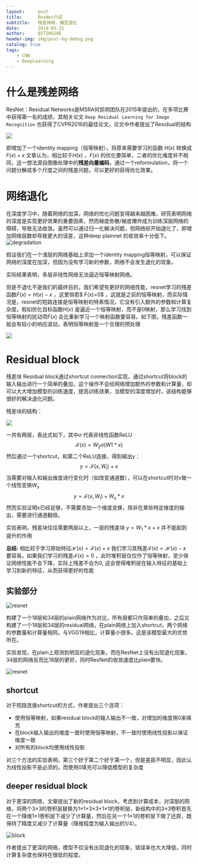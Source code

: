 ```yaml
---
layout:     post
title:      ResNet介绍
subtitle:   残差网络，模型退化
date:       2018-05-21
author:     QITINGSHE
header-img: img/post-bg-debug.png
catalog: true
tags:
    - CNN
    - DeepLearning
---
```


# 什么是残差网络

ResNet：Residual Networks是MSRA何凯明团队在2015年提出的，在多项比赛中获得第一名的成绩，其相关论文 `Deep Residual Learning for Image Recognition` 也获得了CVPR2016的最佳论文。论文中作者提出了Residual的结构

![](https://github.com/Qitingshe/Qitingshe.github.io/raw/master/_posts/assets/Residualblock.png)

即增加了一个identity mapping（恒等映射），将原来需要学习的函数 $H(x)$ 转换成$F(x)+x$ 文章认为，相比较于$H(x)$ ，$F(x)$ 的优化要简单，二者的优化难度并不相同，这一想法源自图像处理中的**残差向量编码**，通过一个reformulation，将一个问题分解成多个尺度之间的残差问题，可以更好的获得优化效果。

# 网络退化

在深度学习中，随着网络的加深，网络的优化问题变得越来越困难，研究表明网络的深度是实现更好效果的重要因素，然而梯度弥散/梯度爆炸成为训练深层网络的障碍，导致无法收敛。虽然可以通过归一化解决问题，但网络却开始退化了，即增加网络层数却导致更大的误差，这种deep plainnet 的收敛率十分低下。![degradation](https://github.com/Qitingshe/Qitingshe.github.io/raw/master/_posts/assets/resnet-degradation.png)

假设我们在一个浅层的网络基础上添加一个identity mapping恒等映射，可以保证网络的深度在加深，但因为没有学习新的参数，网络不会发生退化的现象。

实际结果表明，多层非线性网络无法逼近恒等映射网络。

但是不退化不是我们的最终目的，我们希望有更好的网络性能，resnet学习的残差函数$F(x)=H(x)-x$ ，这里倘若$ F(x)=0$ ，这就是之前的恒等映射，而实际情况是，resnet的短路连接是恒等映射的特素情况，它没有引入额外的参数和计算复杂度。假如优化目标函数$H(x)$ 是逼近一个恒等映射，而不是0映射，那么学习找到恒等映射的扰动项$F(x)$ 会比重新学习一个映射函数要容易。如下图，残差函数一般会有较小的响应波动，表明恒等映射是一个合理的预处理

![](https://github.com/Qitingshe/Qitingshe.github.io/raw/master/_posts/assets/resnet-shortcut.png)

# Residual block

残差块 Residual block通过shortcut connection实现，通过shortcut将block的输入输出进行一个简单的叠加，这个操作不会给网络增加额外的参数和计算量，却可以大大增加模型的训练速度，提高训练效果，当模型的深度增加时，该结构能够很好的解决退化问题。

残差块的结构：

![](https://github.com/Qitingshe/Qitingshe.github.io/raw/master/_posts/assets/Residualblock.png)

一共有两层，表达式如下，其中$\sigma$ 代表非线性函数ReLU
$$
\mathcal{F}(x)=W_2\sigma(W1*x)
$$
然后通过一个shortcut，和第二个ReLU连接，得到输出y：
$$
y=\mathcal{F}(x,{W_i})+x
$$
当需要对输入和输出维度进行变化时（如改变通道数），可以在shortcut时对x做一个线性变换$W_s$
$$
y=\mathcal{F}(x,{W_i})+W_s*x
$$
然而实验证明x已经足够，不需要添加一个维度变换，除非在某些特定维度的输出，需要进行通道翻倍。

实验表明，残差块往往需要两层以上，一层的残差块 $y=W_1*x+x$ 并不能起到提升的作用

**总结:** 相比较于学习原始特征$\mathcal{H}(x)=\mathcal{F}(x)+x$ 我们学习其残差$\mathcal{F}(x)=\mathcal{H}(x)-x$ 要容易。如果我们学习的残差$\mathcal{F}(x)=0$ ，此时堆积层仅仅作了恒等映射，至少保证网络性能不会下降，实际上残差不会为0, 这会使得堆积层在输入特征的基础上学习到新的特征，从而获得更好的性能 



## 实验部分

![resnet](https://github.com/Qitingshe/Qitingshe.github.io/raw/master/_posts/assets/resnet.jpeg)

构建了一个18层和34层的plain网络作为对比，所有层都只作简单的叠加，之后又构建了一个18层和34层的residual网络，在plain网络上加入shortcut，两个网络的参数量和计算量相同，与VGG19相比，计算量小很多。这是该模型最大的优势所在。

实验发现，在plain上观测到明显的退化现象，而在ResNet上没有出现退化现象，34层的网络反而比18层的更好，同时ResNet的收敛速度比plain要快。

![resnet](https://github.com/Qitingshe/Qitingshe.github.io/raw/master/_posts/assets/resnetvsplain.png)

## shortcut

对于短路连接shortcut的方式，作者提出三个选项：

- 使用恒等映射，如果residual block的输入输出不一致，对增加的维度用0来填充
- 在block输入输出的维度一致时使用恒等映射，不一致时使用线性投影以保证维度一致
- 对所有的block均使用线性投影

对三个方法的实验表明，第三个好于第二个好于第一个，但是差距不明显，因此认为线性投影不是必须的，而使用0填充可以降低模型的复杂度

## deeper residual block

对于更深的网络，文章提出了新的residual block，考虑到计算成本，对深层的网络，将两个3×3的卷积层替换为1×1+3×3+1×1的卷积层，新结构中的3×3卷积首先在一个降维1×1卷积层下减少了计算量，然后在另一个1×1的卷积层下做了还原，既保持了精度又减少了计算量（降维程度为输入输出的1/4）。

![block](https://github.com/Qitingshe/Qitingshe.github.io/raw/master/_posts/assets/resnetblock.png)

作者提出了更深的网络，模型不仅没有出现退化的现象，错误率也大大降低，同时计算复杂度也保持在很低的程度。































